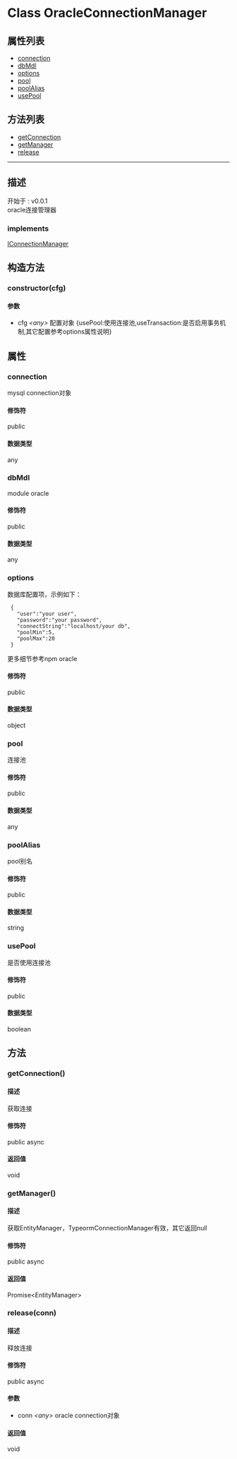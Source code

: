 # Class OracleConnectionManager
## 属性列表
+ [connection](#PROP_connection)
+ [dbMdl](#PROP_dbMdl)
+ [options](#PROP_options)
+ [pool](#PROP_pool)
+ [poolAlias](#PROP_poolAlias)
+ [usePool](#PROP_usePool)
  
## 方法列表
+ [getConnection](#METHOD_getConnection)
+ [getManager](#METHOD_getManager)
+ [release](#METHOD_release)
  
---
## 描述
<font class="since">开始于 : v0.0.1</font>  
oracle连接管理器  
### implements
<font class='datatype'>[IConnectionManager](/webroute/api/iconnectionmanager)</font>  
## 构造方法
### <a id="METHOD_constructor">constructor(cfg)</a>
#### 参数
+ cfg *&lt;any&gt;* 配置对象 {usePool:使用连接池,useTransaction:是否启用事务机制,其它配置参考options属性说明}
  
## 属性
### <a id="PROP_connection">connection</a>
mysql connection对象  
#### 修饰符
<font class="modifier">public</font>  
#### 数据类型
<font class='datatype'>any</font>  
### <a id="PROP_dbMdl">dbMdl</a>
module oracle  
#### 修饰符
<font class="modifier">public</font>  
#### 数据类型
<font class='datatype'>any</font>  
### <a id="PROP_options">options</a>
数据库配置项，示例如下：  
```  
 {  
   "user":"your user",  
   "password":"your password",  
   "connectString":"localhost/your db",  
   "poolMin":5,  
   "poolMax":20  
 }  
```  
更多细节参考npm oracle  
#### 修饰符
<font class="modifier">public</font>  
#### 数据类型
<font class='datatype'>object</font>  
### <a id="PROP_pool">pool</a>
连接池  
#### 修饰符
<font class="modifier">public</font>  
#### 数据类型
<font class='datatype'>any</font>  
### <a id="PROP_poolAlias">poolAlias</a>
pool别名  
#### 修饰符
<font class="modifier">public</font>  
#### 数据类型
<font class='datatype'>string</font>  
### <a id="PROP_usePool">usePool</a>
是否使用连接池  
#### 修饰符
<font class="modifier">public</font>  
#### 数据类型
<font class='datatype'>boolean</font>  
## 方法
### <a id="METHOD_getConnection">getConnection()</a>
#### 描述
获取连接  
#### 修饰符
<font class="modifier">public  async</font>  
#### 返回值
void  
### <a id="METHOD_getManager">getManager()</a>
#### 描述
获取EntityManager，TypeormConnectionManager有效，其它返回null  
#### 修饰符
<font class="modifier">public  async</font>  
#### 返回值
<font class='datatype'>Promise&lt;EntityManager&gt;</font>  
### <a id="METHOD_release">release(conn)</a>
#### 描述
释放连接  
#### 修饰符
<font class="modifier">public  async</font>  
#### 参数
+ conn *&lt;<font class='datatype'>any</font>&gt;* oracle connection对象
  
#### 返回值
void  
